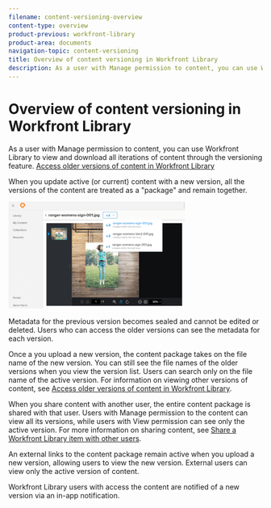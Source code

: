 ```yaml
---
filename: content-versioning-overview
content-type: overview
product-previous: workfront-library
product-area: documents
navigation-topic: content-versioning
title: Overview of content versioning in Workfront Library
description: As a user with Manage permission to content, you can use Workfront Library to view and download all iterations of content through the versioning feature. Access older versions of content in Workfront Library
---
```


# Overview of content versioning in Workfront Library

As a user with Manage permission to content, you can use Workfront Library to view and download all iterations of content through the versioning feature. [Access older versions of content in Workfront Library](../../../workfront-library/content-management/content-versioning/view-older-versions-of-content-library.md)

When you update active (or current) content with a new version, all the versions of the content are treated as a "package" and remain together.

![](assets/3ver-350x212.png)

Metadata for the previous version becomes sealed and cannot be edited or deleted. Users who can access the older versions can see the metadata for each version.

Once a you upload a new version, the content package takes on the file name of the new version. You can still see the file names of the older versions when you view the version list. Users can search only on the file name of the active version. For information on viewing other versions of content, see [Access older versions of content in Workfront Library](../../../workfront-library/content-management/content-versioning/view-older-versions-of-content-library.md).

When you share content with another user, the entire content package is shared with that user. Users with Manage permission to the content can view all its versions, while users with View permission can see only the active version. For more information on sharing content, see [Share a Workfront Library item with other users](../../../workfront-library/content-management/share-an-asset-with-users.md).

An external links to the content package remain active when you upload a new version, allowing users to view the new version. External users can view only the active version of content.

Workfront Library users with access the content are notified of a new version via an in-app notification. 
